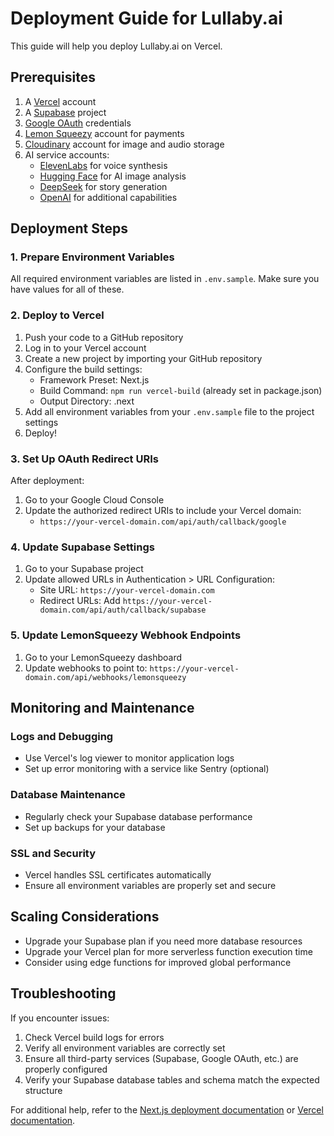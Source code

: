 # Deployment Guide for Lullaby.ai

This guide will help you deploy Lullaby.ai on Vercel.

## Prerequisites

1. A [Vercel](https://vercel.com) account
2. A [Supabase](https://supabase.com) project
3. [Google OAuth](https://console.cloud.google.com) credentials
4. [Lemon Squeezy](https://lemonsqueezy.com) account for payments
5. [Cloudinary](https://cloudinary.com) account for image and audio storage
6. AI service accounts:
   - [ElevenLabs](https://elevenlabs.io) for voice synthesis
   - [Hugging Face](https://huggingface.co) for AI image analysis
   - [DeepSeek](https://deepseek.ai) for story generation
   - [OpenAI](https://openai.com) for additional capabilities

## Deployment Steps

### 1. Prepare Environment Variables

All required environment variables are listed in `.env.sample`. Make sure you have values for all of these.

### 2. Deploy to Vercel

1. Push your code to a GitHub repository
2. Log in to your Vercel account
3. Create a new project by importing your GitHub repository
4. Configure the build settings:
   - Framework Preset: Next.js
   - Build Command: `npm run vercel-build` (already set in package.json)
   - Output Directory: .next
5. Add all environment variables from your `.env.sample` file to the project settings
6. Deploy!

### 3. Set Up OAuth Redirect URIs

After deployment:

1. Go to your Google Cloud Console
2. Update the authorized redirect URIs to include your Vercel domain:
   - `https://your-vercel-domain.com/api/auth/callback/google`

### 4. Update Supabase Settings

1. Go to your Supabase project
2. Update allowed URLs in Authentication > URL Configuration:
   - Site URL: `https://your-vercel-domain.com`
   - Redirect URLs: Add `https://your-vercel-domain.com/api/auth/callback/supabase`

### 5. Update LemonSqueezy Webhook Endpoints

1. Go to your LemonSqueezy dashboard
2. Update webhooks to point to: `https://your-vercel-domain.com/api/webhooks/lemonsqueezy`

## Monitoring and Maintenance

### Logs and Debugging

- Use Vercel's log viewer to monitor application logs
- Set up error monitoring with a service like Sentry (optional)

### Database Maintenance

- Regularly check your Supabase database performance
- Set up backups for your database

### SSL and Security

- Vercel handles SSL certificates automatically
- Ensure all environment variables are properly set and secure

## Scaling Considerations

- Upgrade your Supabase plan if you need more database resources
- Upgrade your Vercel plan for more serverless function execution time
- Consider using edge functions for improved global performance

## Troubleshooting

If you encounter issues:

1. Check Vercel build logs for errors
2. Verify all environment variables are correctly set
3. Ensure all third-party services (Supabase, Google OAuth, etc.) are properly configured
4. Verify your Supabase database tables and schema match the expected structure

For additional help, refer to the [Next.js deployment documentation](https://nextjs.org/docs/deployment) or [Vercel documentation](https://vercel.com/docs).